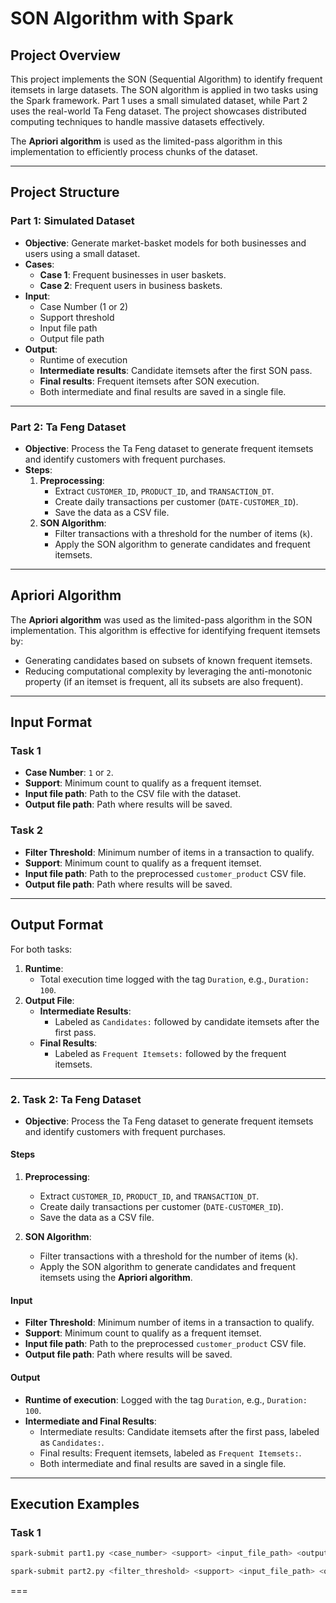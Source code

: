 # **SON Algorithm with Spark**

## **Project Overview**
This project implements the SON (Sequential Algorithm) to identify frequent itemsets in large datasets. The SON algorithm is applied in two tasks using the Spark framework. Part 1 uses a small simulated dataset, while Part 2 uses the real-world Ta Feng dataset. The project showcases distributed computing techniques to handle massive datasets effectively. 

The **Apriori algorithm** is used as the limited-pass algorithm in this implementation to efficiently process chunks of the dataset.

---

## **Project Structure**

### **Part 1: Simulated Dataset**
- **Objective**: Generate market-basket models for both businesses and users using a small dataset.
- **Cases**:
  - **Case 1**: Frequent businesses in user baskets.
  - **Case 2**: Frequent users in business baskets.
- **Input**:
  - Case Number (1 or 2)
  - Support threshold
  - Input file path
  - Output file path
- **Output**:
  - Runtime of execution
  - **Intermediate results**: Candidate itemsets after the first SON pass.
  - **Final results**: Frequent itemsets after SON execution.
  - Both intermediate and final results are saved in a single file.

---

### **Part 2: Ta Feng Dataset**
- **Objective**: Process the Ta Feng dataset to generate frequent itemsets and identify customers with frequent purchases.
- **Steps**:
  1. **Preprocessing**:
     - Extract `CUSTOMER_ID`, `PRODUCT_ID`, and `TRANSACTION_DT`.
     - Create daily transactions per customer (`DATE-CUSTOMER_ID`).
     - Save the data as a CSV file.
  2. **SON Algorithm**:
     - Filter transactions with a threshold for the number of items (`k`).
     - Apply the SON algorithm to generate candidates and frequent itemsets.

---

## **Apriori Algorithm**
The **Apriori algorithm** was used as the limited-pass algorithm in the SON implementation. This algorithm is effective for identifying frequent itemsets by:
- Generating candidates based on subsets of known frequent itemsets.
- Reducing computational complexity by leveraging the anti-monotonic property (if an itemset is frequent, all its subsets are also frequent).

---

## **Input Format**

### Task 1
- **Case Number**: `1` or `2`.
- **Support**: Minimum count to qualify as a frequent itemset.
- **Input file path**: Path to the CSV file with the dataset.
- **Output file path**: Path where results will be saved.

### Task 2
- **Filter Threshold**: Minimum number of items in a transaction to qualify.
- **Support**: Minimum count to qualify as a frequent itemset.
- **Input file path**: Path to the preprocessed `customer_product` CSV file.
- **Output file path**: Path where results will be saved.

---

## **Output Format**

For both tasks:
1. **Runtime**:
   - Total execution time logged with the tag `Duration`, e.g., `Duration: 100`.
2. **Output File**:
   - **Intermediate Results**:
     - Labeled as `Candidates:` followed by candidate itemsets after the first pass.
   - **Final Results**:
     - Labeled as `Frequent Itemsets:` followed by the frequent itemsets.

---

### 2. **Task 2: Ta Feng Dataset**
- **Objective**: Process the Ta Feng dataset to generate frequent itemsets and identify customers with frequent purchases.

#### **Steps**
1. **Preprocessing**:
   - Extract `CUSTOMER_ID`, `PRODUCT_ID`, and `TRANSACTION_DT`.
   - Create daily transactions per customer (`DATE-CUSTOMER_ID`).
   - Save the data as a CSV file.
   
2. **SON Algorithm**:
   - Filter transactions with a threshold for the number of items (`k`).
   - Apply the SON algorithm to generate candidates and frequent itemsets using the **Apriori algorithm**.

#### **Input**
- **Filter Threshold**: Minimum number of items in a transaction to qualify.
- **Support**: Minimum count to qualify as a frequent itemset.
- **Input file path**: Path to the preprocessed `customer_product` CSV file.
- **Output file path**: Path where results will be saved.

#### **Output**
- **Runtime of execution**: Logged with the tag `Duration`, e.g., `Duration: 100`.
- **Intermediate and Final Results**:
  - Intermediate results: Candidate itemsets after the first pass, labeled as `Candidates:`.
  - Final results: Frequent itemsets, labeled as `Frequent Itemsets:`.
  - Both intermediate and final results are saved in a single file.

---

## **Execution Examples**

### Task 1
```bash
spark-submit part1.py <case_number> <support> <input_file_path> <output_file_path>

spark-submit part2.py <filter_threshold> <support> <input_file_path> <output_file_path>
```
===
